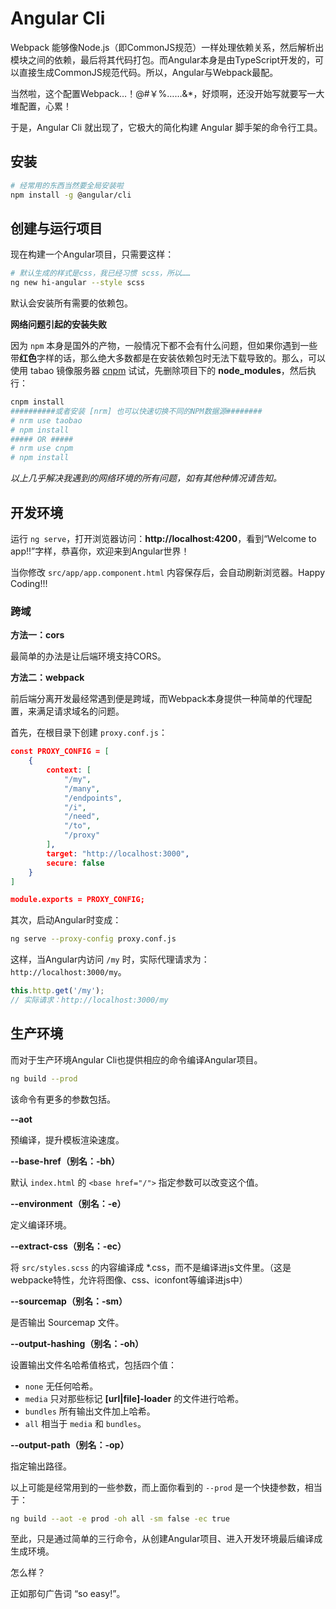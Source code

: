 # Angular Cli

Webpack 能够像Node.js（即CommonJS规范）一样处理依赖关系，然后解析出模块之间的依赖，最后将其代码打包。而Angular本身是由TypeScript开发的，可以直接生成CommonJS规范代码。所以，Angular与Webpack最配。

当然啦，这个配置Webpack…！@#￥%……&*，好烦啊，还没开始写就要写一大堆配置，心累！

于是，Angular Cli 就出现了，它极大的简化构建 Angular 脚手架的命令行工具。

## 安装

```bash
# 经常用的东西当然要全局安装啦
npm install -g @angular/cli
```

## 创建与运行项目

现在构建一个Angular项目，只需要这样：

```bash
# 默认生成的样式是css，我已经习惯 scss，所以……
ng new hi-angular --style scss
```

默认会安装所有需要的依赖包。

**网络问题引起的安装失败**

因为 `npm` 本身是国外的产物，一般情况下都不会有什么问题，但如果你遇到一些带**红色**字样的话，那么绝大多数都是在安装依赖包时无法下载导致的。那么，可以使用 tabao 镜像服务器 [cnpm](https://npm.taobao.org/) 试试，先删除项目下的 **node_modules**，然后执行：

```bash
cnpm install
##########或者安装 [nrm] 也可以快速切换不同的NPM数据源########
# nrm use taobao
# npm install
##### OR #####
# nrm use cnpm
# npm install
```

_以上几乎解决我遇到的网络环境的所有问题，如有其他种情况请告知。_

## 开发环境

运行 `ng serve`，打开浏览器访问：**http://localhost:4200**，看到“Welcome to app!!”字样，恭喜你，欢迎来到Angular世界！

当你修改 `src/app/app.component.html` 内容保存后，会自动刷新浏览器。Happy Coding!!!

### 跨域

**方法一：cors**

最简单的办法是让后端环境支持CORS。

**方法二：webpack**

前后端分离开发最经常遇到便是跨域，而Webpack本身提供一种简单的代理配置，来满足请求域名的问题。

首先，在根目录下创建 `proxy.conf.js`：

```json
const PROXY_CONFIG = [
    {
        context: [
            "/my",
            "/many",
            "/endpoints",
            "/i",
            "/need",
            "/to",
            "/proxy"
        ],
        target: "http://localhost:3000",
        secure: false
    }
]

module.exports = PROXY_CONFIG;
```

其次，启动Angular时变成：

```bash
ng serve --proxy-config proxy.conf.js
```

这样，当Angular内访问 `/my` 时，实际代理请求为：`http://localhost:3000/my`。


```typescript
this.http.get('/my');
// 实际请求：http://localhost:3000/my
```

## 生产环境

而对于生产环境Angular Cli也提供相应的命令编译Angular项目。

```bash
ng build --prod
```

该命令有更多的参数包括。

**--aot**

预编译，提升模板渲染速度。

**--base-href（别名：-bh）**

默认 `index.html` 的 `<base href="/">` 指定参数可以改变这个值。

**--environment（别名：-e）**

定义编译环境。

**--extract-css（别名：-ec）**

将 `src/styles.scss` 的内容编译成 *.css，而不是编译进js文件里。（这是webpacke特性，允许将图像、css、iconfont等编译进js中）

**--sourcemap（别名：-sm）**

是否输出 Sourcemap 文件。

**--output-hashing（别名：-oh）**

设置输出文件名哈希值格式，包括四个值：

+ `none` 无任何哈希。
+ `media` 只对那些标记 **[url|file]-loader** 的文件进行哈希。
+ `bundles` 所有输出文件加上哈希。
+ `all` 相当于 `media` 和 `bundles`。

**--output-path（别名：-op）**

指定输出路径。

以上可能是经常用到的一些参数，而上面你看到的 `--prod` 是一个快捷参数，相当于：

```bash
ng build --aot -e prod -oh all -sm false -ec true
```

至此，只是通过简单的三行命令，从创建Angular项目、进入开发环境最后编译成生成环境。

怎么样？

正如那句广告词 “so easy!”。